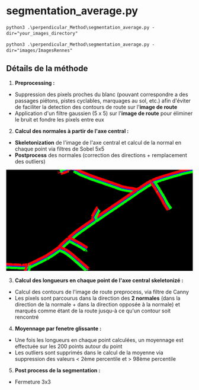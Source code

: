# segmentation_average.py

```
python3 .\perpendicular_Method\segmentation_average.py -dir="your_images_directory"
```
```
python3 .\perpendicular_Method\segmentation_average.py -dir="images/ImagesRennes"
```

## Détails de la méthode

1. **Preprocessing :**
- Suppression des pixels proches du blanc (pouvant correspondre a des passages piétons, pistes cyclables, marquages au sol, etc.) afin d'éviter de faciliter la detection des contours de route sur l'**image de route**
- Application d'un filtre gaussien (5 x 5) sur l'**image de route** pour éliminer le bruit et fondre les pixels entre eux

2. **Calcul des normales à partir de l'axe central :**
- **Skeletonization** de l'image de l'axe central et calcul de la normal en chaque point via filtres de Sobel 5x5
- **Postprocess** des normales (correction des directions + remplacement des outliers)

![alt text](results/normales.png)

3. **Calcul des longueurs en chaque point de l'axe central skeletonizé :**
- Calcul des contours de l'image de route preprocess, via filtre de Canny
- Les pixels sont parcourus dans la direction des **2 normales** (dans la direction de la normale + dans la direction opposée à la normale) et marqués comme étant de la route jusqu-à ce qu'un contour soit rencontré

4. **Moyennage par fenetre glissante :**
- Une fois les longueurs en chaque point calculées, un moyennage est effectuée sur les 200 points autour du point
- Les outliers sont supprimés dans le calcul de la moyenne via suppression des valeurs < 2ème percentile et > 98ème percentile

5. **Post process de la segmentation :**
- Fermeture 3x3
